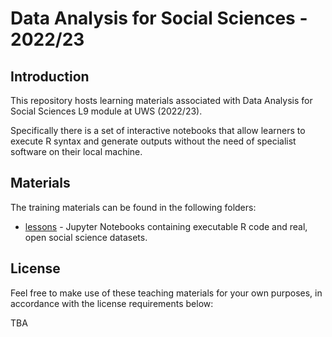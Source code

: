 # Data Analysis for Social Sciences - 2022/23

## Introduction

This repository hosts learning materials associated with Data Analysis for Social Sciences L9 module at UWS (2022/23). 

Specifically there is a set of interactive notebooks that allow learners to execute R syntax and generate outputs without the need of specialist software on their local machine.

## Materials

The training materials can be found in the following folders:
* [lessons](./lessons) - Jupyter Notebooks containing executable R code and real, open social science datasets.

## License

Feel free to make use of these teaching materials for your own purposes, in accordance with the license requirements below:

TBA

